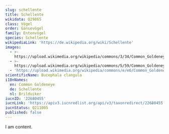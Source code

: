 ```yaml
---
slug: schellente
title: Schellente
wikidata: Q29865
class: Vögel
order: Gänsevögel
family: Entenvögel
species: Schellente
wikipediaLink: 'https://de.wikipedia.org/wiki/Schellente'
images:
  - >-
    https://upload.wikimedia.org/wikipedia/commons/3/34/Common_Goldeneye_(Bucephala_clangula).jpg
  - >-
    https://upload.wikimedia.org/wikipedia/commons/5/59/Common_Goldeneye_(Bucephala_clangula)-_female.jpg
  - 'https://upload.wikimedia.org/wikipedia/commons/e/e6/Common_Goldeneye.jpg'
scientificName: Bucephala clangula
i18nNames:
  en: Common Goldeneye
  de: Schellente
  nl: Brilduiker
iucnID: '22680455'
iucnLink: 'https://apiv3.iucnredlist.org/api/v3/taxonredirect/22680455'
iucnStatus: Q211005
published: false
---
```


I am content.
